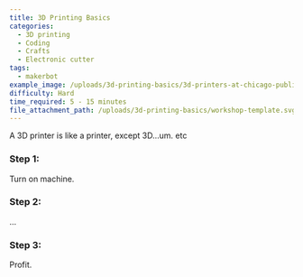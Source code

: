 ```yaml
---
title: 3D Printing Basics
categories:
  - 3D printing
  - Coding
  - Crafts
  - Electronic cutter
tags:
  - makerbot
example_image: /uploads/3d-printing-basics/3d-printers-at-chicago-public-library.jpg
difficulty: Hard
time_required: 5 - 15 minutes
file_attachment_path: /uploads/3d-printing-basics/workshop-template.svg
---
```


A 3D printer is like a printer, except 3D…um. etc

### Step 1:

Turn on machine.

### Step 2:

…

### Step 3:

Profit.